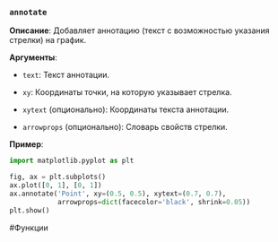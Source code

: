 ### `annotate`

**Описание**: Добавляет аннотацию (текст с возможностью указания стрелки) на график.

**Аргументы**:

- `text`: Текст аннотации.
    
- `xy`: Координаты точки, на которую указывает стрелка.
    
- `xytext` (опционально): Координаты текста аннотации.
    
- `arrowprops` (опционально): Словарь свойств стрелки.
    

**Пример**:
```python
import matplotlib.pyplot as plt

fig, ax = plt.subplots()
ax.plot([0, 1], [0, 1])
ax.annotate('Point', xy=(0.5, 0.5), xytext=(0.7, 0.7),
            arrowprops=dict(facecolor='black', shrink=0.05))
plt.show()
```
#Функции